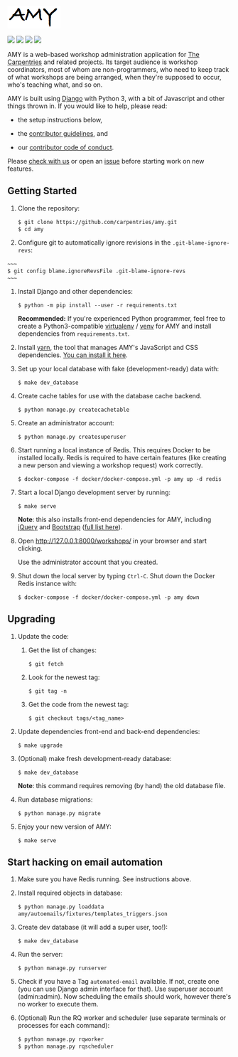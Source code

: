 ![](amy/static/amy-logo.png)

![](https://travis-ci.com/carpentries/amy.svg?branch=main)
[![](https://img.shields.io/badge/python-3.7+-blue.svg)](https://www.python.org/downloads/)
[![](https://img.shields.io/badge/django-2.2+-blue.svg)](https://www.djangoproject.com/)
[![](https://img.shields.io/badge/license-MIT-lightgrey.svg)](LICENSE.md)

AMY is a web-based workshop administration application for [The Carpentries][tc]
and related projects.  Its target audience is workshop
coordinators, most of whom are non-programmers, who need to keep track
of what workshops are being arranged, when they're supposed to occur,
who's teaching what, and so on.

AMY is built using [Django][django] with Python 3, with a bit of Javascript and
other things thrown in.  If you would like to help, please read:

*   the setup instructions below,

*   the [contributor guidelines](.github/CONTRIBUTING.md), and

*   our [contributor code of conduct](.github/CODE_OF_CONDUCT.md).

Please [check with us][contact-address] or open an [issue][issues]
before starting work on new features.

## Getting Started

1.  Clone the repository:

    ~~~
    $ git clone https://github.com/carpentries/amy.git
    $ cd amy
    ~~~

1.   Configure git to automatically ignore revisions in the `.git-blame-ignore-revs`:

    ~~~
    $ git config blame.ignoreRevsFile .git-blame-ignore-revs
    ~~~  

1.  Install Django and other dependencies:

    ~~~
    $ python -m pip install --user -r requirements.txt
    ~~~

    **Recommended:**
    If you're experienced Python programmer, feel free to create a
    Python3-compatible [virtualenv][virtualenv] / [venv][venv] for AMY and install
    dependencies from `requirements.txt`.

1.  Install [yarn][yarn], the tool that manages AMY's JavaScript and CSS dependencies. [You can install it here][yarn].

1.  Set up your local database with fake (development-ready) data with:

    ~~~
    $ make dev_database
    ~~~

1. Create cache tables for use with the database cache backend.

    ~~~
    $ python manage.py createcachetable
    ~~~

1.  Create an administrator account:

    ~~~
    $ python manage.py createsuperuser
    ~~~


1. Start running a local instance of Redis. This requires Docker to be installed locally.  Redis is required to have certain features (like creating a new person and viewing a workshop request) work correctly.

    ~~~
    $ docker-compose -f docker/docker-compose.yml -p amy up -d redis
    ~~~

1.  Start a local Django development server by running:

    ~~~
    $ make serve
    ~~~

    **Note**:  this also installs front-end dependencies for AMY, including [jQuery][jquery] and [Bootstrap][bootstrap] ([full list here](https://github.com/carpentries/amy/blob/develop/package.json)).

1.  Open <http://127.0.0.1:8000/workshops/> in your browser and start clicking.

    Use the administrator account that you created.


1. Shut down the local server by typing `Ctrl-C`.  Shut down the Docker Redis instance with:

    ~~~
    $ docker-compose -f docker/docker-compose.yml -p amy down
    ~~~

## Upgrading

1.  Update the code:

    1.  Get the list of changes:

        ~~~
        $ git fetch
        ~~~

    1.  Look for the newest tag:

        ~~~~
        $ git tag -n
        ~~~~

    1.  Get the code from the newest tag:

        ~~~~
        $ git checkout tags/<tag_name>
        ~~~~

1.  Update dependencies front-end and back-end dependencies:

    ~~~
    $ make upgrade
    ~~~

1.  (Optional) make fresh development-ready database:

    ~~~
    $ make dev_database
    ~~~

    **Note**:  this command requires removing (by hand) the old database file.

1.  Run database migrations:

    ~~~~
    $ python manage.py migrate
    ~~~~

1.  Enjoy your new version of AMY:

    ~~~
    $ make serve
    ~~~


## Start hacking on email automation

1. Make sure you have Redis running. See instructions above.

1. Install required objects in database:

    ~~~
    $ python manage.py loaddata amy/autoemails/fixtures/templates_triggers.json
    ~~~

1. Create dev database (it will add a super user, too!):

    ~~~
    $ make dev_database
    ~~~

1. Run the server:

    ~~~
    $ python manage.py runserver
    ~~~

1. Check if you have a Tag `automated-email` available. If not, create one (you can use
   Django admin interface for that). Use superuser account (admin:admin). Now scheduling
   the emails should work, however there's no worker to execute them.

1. (Optional) Run the RQ worker and scheduler (use separate terminals or processes for
   each command):

    ~~~
    $ python manage.py rqworker
    $ python manage.py rqscheduler
    ~~~


[bootstrap]: https://getbootstrap.com/
[contact-address]: mailto:team@carpentries.org
[django]: https://www.djangoproject.com
[jquery]: https://jquery.com/
[issues]: https://github.com/carpentries/amy/issues
[tc]: https://carpentries.org/
[virtualenv]: https://virtualenv.pypa.io/en/latest/userguide.html
[venv]: https://docs.python.org/3/library/venv.html
[yarn]: https://yarnpkg.com/lang/en/docs/install
